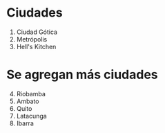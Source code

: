 # Ciudades

1. Ciudad Gótica
2. Metrópolis
3. Hell's Kitchen

# Se agregan más ciudades

4. Riobamba
5. Ambato
6. Quito
7. Latacunga
8. Ibarra
